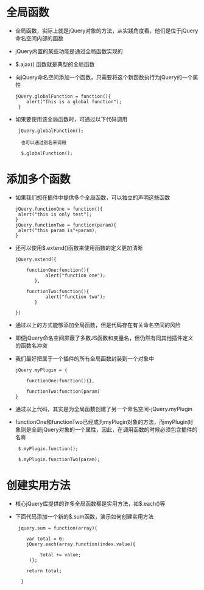 # 全局函数

* 全局函数，实际上就是jQuery对象的方法，从实践角度看，他们是位于jQuery命名空间内部的函数

* jQuery内置的某些功能是通过全局函数实现的

* $.ajax\(\) 函数就是典型的全局函数

* 向jQuery命名空间添加一个函数，只需要将这个新函数执行为jQuery的一个属性

  ```
  jQuery.globalFunction = function(){
      alert("This is a global function");
   }
  ```

* 如果要使用该全局函数时，可通过以下代码调用

  ```
   jQuery.globalFunction();

    也可以通过别名来调用

    $.globalFunction();
  ```


# 添加多个函数

* 如果我们想在插件中提供多个全局函数，可以独立的声明这些函数

  ```
  jQuery.functionOne = function(){
   alert("this is only test");
  }
  jQuery.functionTwo = function(param){
   alert("this param is"+param);
  }
  ```


* 还可以使用$.extend\(\)函数来使用函数的定义更加清晰

  ```
  jQuery.extend({

      functionOne:function(){
             alert("function one");
         },

      functionTwo:function(){
             alert("function two");
         }

  })
  ```

- 通过以上的方式能够添加全局函数，但是代码存在有关命名空间的风险

- 即便jQuery命名空间屏蔽了多数JS函数和变量名，但仍然有同其他插件定义的函数名冲突

- 我们最好把属于一个插件的所有全局函数封装到一个对象中

      jQuery.myPlugin = {

          functionOne:function(){},

          functionTwo:function(param)
      }

- 通过以上代码，其实是为全局函数创建了另一个命名空间-jQuery.myPlugin

- functionOne和functionTwo已经成为myPlugin对象的方法，而myPlugin对象则是全局jQuery对象的一个属性，因此，在调用函数的时候必须包含插件的名称

       $.myPlugin.function();

       $.myPlugin.functionTwo(param);

# 创建实用方法

 - 核心jQuery库提供的许多全局函数都是实用方法，如$.each()等

 - 下面代码添加一个新的$.sum函数，演示如何创建实用方法

        jquery.sum = function(array){

           var total = 0;
           jQuery.each(array.function(index.value){

                total += value;
            )};

           return total;

         } 